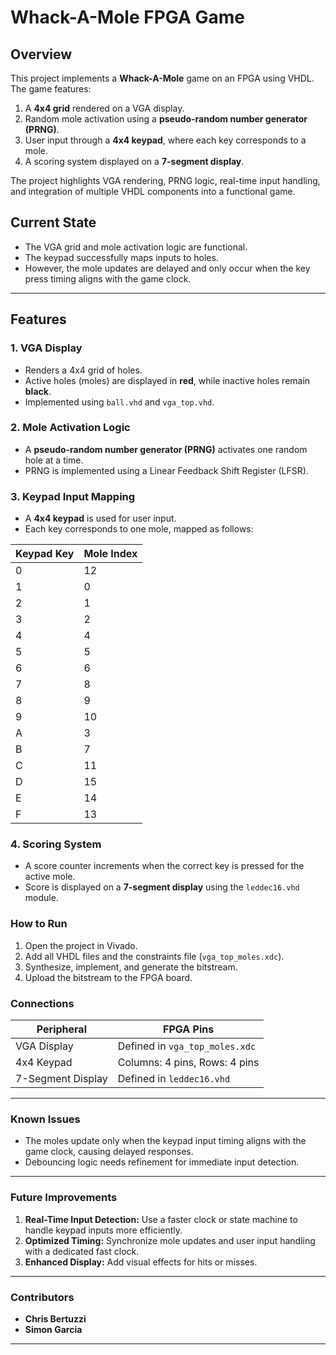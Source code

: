 # **Whack-A-Mole FPGA Game**

## **Overview**
This project implements a **Whack-A-Mole** game on an FPGA using VHDL. The game features:
1. A **4x4 grid** rendered on a VGA display.
2. Random mole activation using a **pseudo-random number generator (PRNG)**.
3. User input through a **4x4 keypad**, where each key corresponds to a mole.
4. A scoring system displayed on a **7-segment display**.

The project highlights VGA rendering, PRNG logic, real-time input handling, and integration of multiple VHDL components into a functional game.

## **Current State**
- The VGA grid and mole activation logic are functional.
- The keypad successfully maps inputs to holes.
- However, the mole updates are delayed and only occur when the key press timing aligns with the game clock.

---

## **Features**

### **1. VGA Display**
- Renders a 4x4 grid of holes.
- Active holes (moles) are displayed in **red**, while inactive holes remain **black**.
- Implemented using `ball.vhd` and `vga_top.vhd`.

### **2. Mole Activation Logic**
- A **pseudo-random number generator (PRNG)** activates one random hole at a time.
- PRNG is implemented using a Linear Feedback Shift Register (LFSR).

### **3. Keypad Input Mapping**
- A **4x4 keypad** is used for user input.
- Each key corresponds to one mole, mapped as follows:

| Keypad Key | Mole Index |
|------------|------------|
| 0          | 12         |
| 1          | 0          |
| 2          | 1          |
| 3          | 2          |
| 4          | 4          |
| 5          | 5          |
| 6          | 6          |
| 7          | 8          |
| 8          | 9          |
| 9          | 10         |
| A          | 3          |
| B          | 7          |
| C          | 11         |
| D          | 15         |
| E          | 14         |
| F          | 13         |

### **4. Scoring System**
- A score counter increments when the correct key is pressed for the active mole.
- Score is displayed on a **7-segment display** using the `leddec16.vhd` module.

### **How to Run**

1. Open the project in Vivado.
2. Add all VHDL files and the constraints file (`vga_top_moles.xdc`).
3. Synthesize, implement, and generate the bitstream.
4. Upload the bitstream to the FPGA board.

### **Connections**

| Peripheral         | FPGA Pins                      |
|--------------------|--------------------------------|
| VGA Display        | Defined in `vga_top_moles.xdc` |
| 4x4 Keypad         | Columns: 4 pins, Rows: 4 pins  |
| 7-Segment Display  | Defined in `leddec16.vhd`      |

---

### **Known Issues**

- The moles update only when the keypad input timing aligns with the game clock, causing delayed responses.
- Debouncing logic needs refinement for immediate input detection.

---

### **Future Improvements**

1. **Real-Time Input Detection:** Use a faster clock or state machine to handle keypad inputs more efficiently.
2. **Optimized Timing:** Synchronize mole updates and user input handling with a dedicated fast clock.
3. **Enhanced Display:** Add visual effects for hits or misses.

---

### **Contributors**

- **Chris Bertuzzi**
- **Simon Garcia**

---


